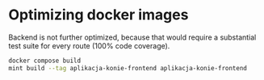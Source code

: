 # Optimizing docker images

Backend is not further optimized, because that would require a substantial test suite for every route (100% code coverage).

```bash
docker compose build
mint build --tag aplikacja-konie-frontend aplikacja-konie-frontend
```
